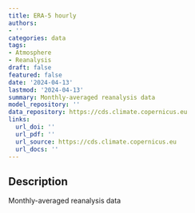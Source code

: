 ```yaml
---
title: ERA-5 hourly
authors:
- ''
categories: data
tags:
- Atmosphere
- Reanalysis
draft: false
featured: false
date: '2024-04-13'
lastmod: '2024-04-13'
summary: Monthly-averaged reanalysis data
model_repository: ''
data_repository: https://cds.climate.copernicus.eu
links:
  url_doi: ''
  url_pdf: ''
  url_source: https://cds.climate.copernicus.eu
  url_docs: ''
---
```


## Description

Monthly-averaged reanalysis data

